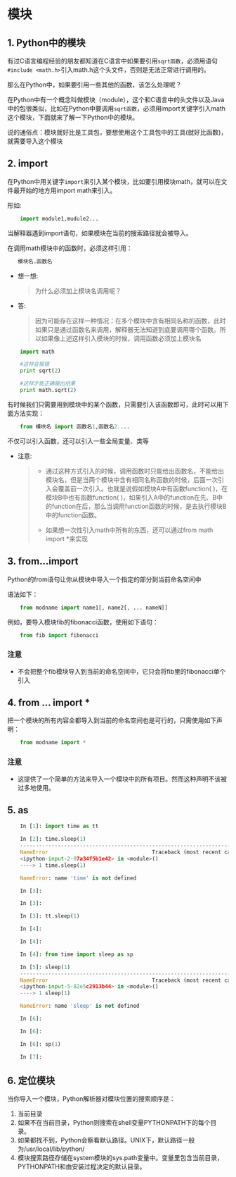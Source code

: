 # 模块

## 1. Python中的模块

有过C语言编程经验的朋友都知道在C语言中如果要引用`sqrt函数`，必须用语句`#include <math.h>`引入math.h这个头文件，否则是无法正常进行调用的。

那么在Python中，如果要引用一些其他的函数，该怎么处理呢？

在Python中有一个概念叫做模块（module），这个和C语言中的头文件以及Java中的包很类似，比如在Python中要调用`sqrt函数`，必须用import关键字引入math这个模块，下面就来了解一下Python中的模块。

说的通俗点：模块就好比是工具包，要想使用这个工具包中的工具\(就好比函数\)，就需要导入这个模块

## 2. import

在Python中用关键字`import`来引入某个模块，比如要引用模块math，就可以在文件最开始的地方用import math来引入。

形如:

```python
    import module1,mudule2...
```

当解释器遇到import语句，如果模块在当前的搜索路径就会被导入。

在调用math模块中的函数时，必须这样引用：

```python
　　模块名.函数名
```

* 想一想:

  > 为什么必须加上模块名调用呢？

* 答:

  > 因为可能存在这样一种情况：在多个模块中含有相同名称的函数，此时如果只是通过函数名来调用，解释器无法知道到底要调用哪个函数。所以如果像上述这样引入模块的时候，调用函数必须加上模块名

```python
    import math

    #这样会报错
    print sqrt(2)

    #这样才能正确输出结果
    print math.sqrt(2)
```

有时候我们只需要用到模块中的某个函数，只需要引入该函数即可，此时可以用下面方法实现：

```python
    from 模块名 import 函数名1,函数名2....
```

不仅可以引入函数，还可以引入一些全局变量、类等

* 注意:

  > * 通过这种方式引入的时候，调用函数时只能给出函数名，不能给出模块名，但是当两个模块中含有相同名称函数的时候，后面一次引入会覆盖前一次引入。也就是说假如模块A中有函数function\( \)，在模块B中也有函数function\( \)，如果引入A中的function在先、B中的function在后，那么当调用function函数的时候，是去执行模块B中的function函数。
  >
  > * 如果想一次性引入math中所有的东西，还可以通过from math import \*来实现

## 3. from…import

Python的from语句让你从模块中导入一个指定的部分到当前命名空间中

语法如下：

```python
    from modname import name1[, name2[, ... nameN]]
```

例如，要导入模块fib的fibonacci函数，使用如下语句：

```python
    from fib import fibonacci
```

### 注意

* 不会把整个fib模块导入到当前的命名空间中，它只会将fib里的fibonacci单个引入

## 4. from … import \*

把一个模块的所有内容全都导入到当前的命名空间也是可行的，只需使用如下声明：

```python
    from modname import *
```

### 注意

* 这提供了一个简单的方法来导入一个模块中的所有项目。然而这种声明不该被过多地使用。

## 5. as

```python
    In [1]: import time as tt

    In [2]: time.sleep(1)
    ---------------------------------------------------------------------------
    NameError                                 Traceback (most recent call last)
    <ipython-input-2-07a34f5b1e42> in <module>()
    ----> 1 time.sleep(1)

    NameError: name 'time' is not defined

    In [3]: 

    In [3]: 

    In [3]: tt.sleep(1)

    In [4]: 

    In [4]: 

    In [4]: from time import sleep as sp

    In [5]: sleep(1)
    ---------------------------------------------------------------------------
    NameError                                 Traceback (most recent call last)
    <ipython-input-5-82e5c2913b44> in <module>()
    ----> 1 sleep(1)

    NameError: name 'sleep' is not defined

    In [6]: 

    In [6]: 

    In [6]: sp(1)

    In [7]:
```

## 6. 定位模块

当你导入一个模块，Python解析器对模块位置的搜索顺序是：

1. 当前目录
2. 如果不在当前目录，Python则搜索在shell变量PYTHONPATH下的每个目录。
3. 如果都找不到，Python会察看默认路径。UNIX下，默认路径一般为/usr/local/lib/python/
4. 模块搜索路径存储在system模块的sys.path变量中。变量里包含当前目录，PYTHONPATH和由安装过程决定的默认目录。



